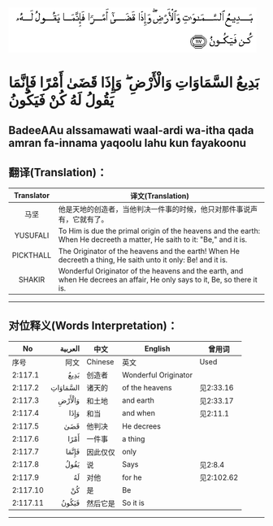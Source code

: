 ![002:117](images/002_117.gif)

#   بَدِيعُ السَّمَاوَاتِ وَالْأَرْضِ ۖ وَإِذَا قَضَىٰ أَمْرًا فَإِنَّمَا يَقُولُ لَهُ كُنْ فَيَكُونُ 

## BadeeAAu alssamawati waal-ardi wa-itha qada amran fa-innama yaqoolu lahu kun fayakoonu

## 翻译(Translation)：

| Translator | 译文(Translation)                                            |
| :--------: | ------------------------------------------------------------ |
|    马坚    | 他是天地的创造者，当他判决一件事的时候，他只对那件事说声有，它就有了。 |
|  YUSUFALI  | To Him is due the primal origin of the heavens and the earth: When He decreeth a matter, He saith to it: "Be," and it is. |
| PICKTHALL  | The Originator of the heavens and the earth! When He decreeth a thing, He saith unto it only: Be! and it is. |
|   SHAKIR   | Wonderful Originator of the heavens and the earth, and when He decrees an affair, He only says to it, Be, so there it is. |

---

## 对位释义(Words Interpretation)：

| No       |  العربية | 中文     | English              | 曾用词     |
| -------- | -------: | -------- | -------------------- | ---------- |
| 序号     |     阿文 | Chinese  | 英文                 | Used       |
| 2:117.1  |     بَدِيعُ | 创造者   | Wonderful Originator |            |
| 2:117.2  | السَّمَاوَاتِ | 诸天的   | of the heavens       | 见2:33.16  |
| 2:117.3  |   وَالْأَرْضِ | 和土地   | and earth            | 见2:33.17  |
| 2:117.4  |     وَإِذَا | 和当     | and when             | 见2:11.1   |
| 2:117.5  |      قَضَىٰ | 他判决   | He decrees           |            |
| 2:117.6  |     أَمْرًا | 一件事   | a thing              |            |
| 2:117.7  |    فَإِنَّمَا | 因此仅仅 | only                 |            |
| 2:117.8  |     يَقُولُ | 说       | Says                 | 见2:8.4    |
| 2:117.9  |       لَهُ | 对他     | for he               | 见2:102.62 |
| 2:117.10 |       كُنْ | 是       | Be                   |            |
| 2:117.11 |    فَيَكُونُ | 然后它是 | So it is             |            |

---

